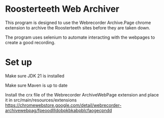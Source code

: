 # Roosterteeth Web Archiver

This program is designed to use the Webrecorder Archive.Page chrome extension to archive the Roosterteeth sites before they are taken down.

The program uses selenium to automate interacting with the webpages to create a good recording.


# Set up

Make sure JDK 21 is installed

Make sure Maven is up to date

Install the crx file of the Webrecorder ArchiveWebPage extension and place it in src/main/resources/extensions
https://chromewebstore.google.com/detail/webrecorder-archivewebpag/fpeoodllldobpkbkabpblcfaogecpndd